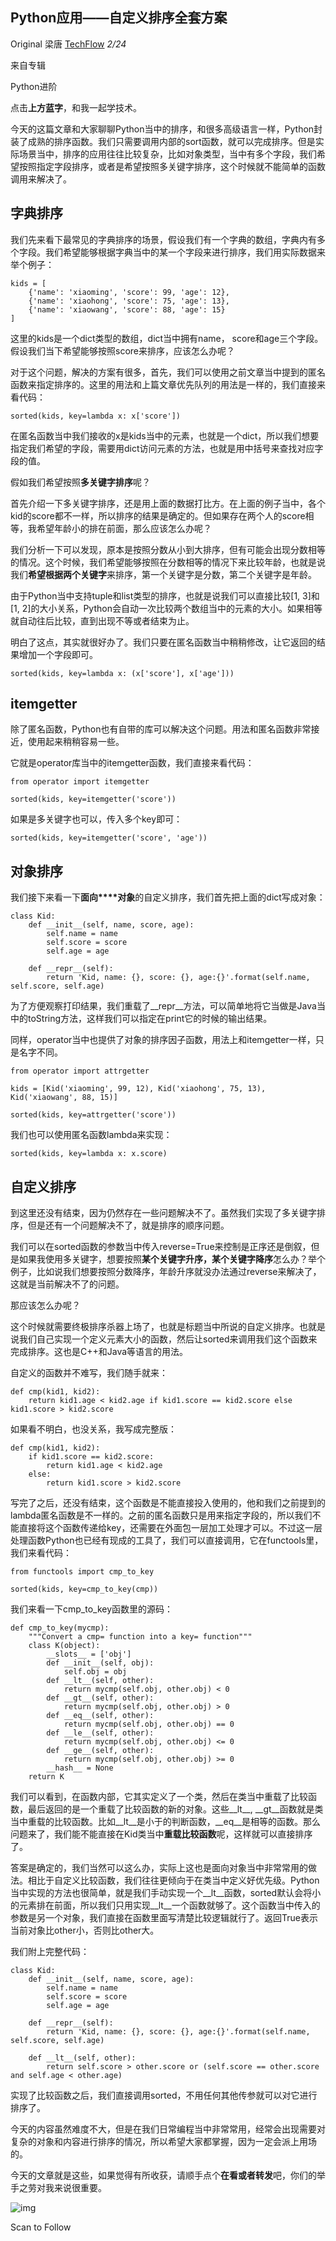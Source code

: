 ## Python应用——自定义排序全套方案

Original 梁唐 [TechFlow](javascript:void(0);) *2/24*

来自专辑

Python进阶

点击**上方蓝字**，和我一起学技术。

今天的这篇文章和大家聊聊Python当中的排序，和很多高级语言一样，Python封装了成熟的排序函数。我们只需要调用内部的sort函数，就可以完成排序。但是实际场景当中，排序的应用往往比较复杂，比如对象类型，当中有多个字段，我们希望按照指定字段排序，或者是希望按照多关键字排序，这个时候就不能简单的函数调用来解决了。



##  **字典排序** 



我们先来看下最常见的字典排序的场景，假设我们有一个字典的数组，字典内有多个字段。我们希望能够根据字典当中的某一个字段来进行排序，我们用实际数据来举个例子：

```
kids = [
    {'name': 'xiaoming', 'score': 99, 'age': 12},
    {'name': 'xiaohong', 'score': 75, 'age': 13},
    {'name': 'xiaowang', 'score': 88, 'age': 15}
]
```

这里的kids是一个dict类型的数组，dict当中拥有name， score和age三个字段。假设我们当下希望能够按照score来排序，应该怎么办呢？

对于这个问题，解决的方案有很多，首先，我们可以使用之前文章当中提到的匿名函数来指定排序的。这里的用法和上篇文章优先队列的用法是一样的，我们直接来看代码：

```
sorted(kids, key=lambda x: x['score'])
```

在匿名函数当中我们接收的x是kids当中的元素，也就是一个dict，所以我们想要指定我们希望的字段，需要用dict访问元素的方法，也就是用中括号来查找对应字段的值。

假如我们希望按照**多关键字排序**呢？

首先介绍一下多关键字排序，还是用上面的数据打比方。在上面的例子当中，各个kid的score都不一样，所以排序的结果是确定的。但如果存在两个人的score相等，我希望年龄小的排在前面，那么应该怎么办呢？

我们分析一下可以发现，原本是按照分数从小到大排序，但有可能会出现分数相等的情况。这个时候，我们希望能够按照在分数相等的情况下来比较年龄，也就是说我们**希望根据两个关键字**来排序，第一个关键字是分数，第二个关键字是年龄。

由于Python当中支持tuple和list类型的排序，也就是说我们可以直接比较[1, 3]和[1, 2]的大小关系，Python会自动一次比较两个数组当中的元素的大小。如果相等就自动往后比较，直到出现不等或者结束为止。

明白了这点，其实就很好办了。我们只要在匿名函数当中稍稍修改，让它返回的结果增加一个字段即可。

```
sorted(kids, key=lambda x: (x['score'], x['age']))
```

##  

## itemgetter

除了匿名函数，Python也有自带的库可以解决这个问题。用法和匿名函数非常接近，使用起来稍稍容易一些。

它就是operator库当中的itemgetter函数，我们直接来看代码：

```
from operator import itemgetter

sorted(kids, key=itemgetter('score'))
```

如果是多关键字也可以，传入多个key即可：

```
sorted(kids, key=itemgetter('score', 'age'))
```

##  

##  

##  **对象排序** 



我们接下来看一下**面向****对象**的自定义排序，我们首先把上面的dict写成对象：

```
class Kid:
    def __init__(self, name, score, age):
        self.name = name
        self.score = score
        self.age = age

    def __repr__(self):
        return 'Kid, name: {}, score: {}, age:{}'.format(self.name, self.score, self.age)
```

为了方便观察打印结果，我们重载了__repr__方法，可以简单地将它当做是Java当中的toString方法，这样我们可以指定在print它的时候的输出结果。

同样，operator当中也提供了对象的排序因子函数，用法上和itemgetter一样，只是名字不同。

```
from operator import attrgetter

kids = [Kid('xiaoming', 99, 12), Kid('xiaohong', 75, 13), Kid('xiaowang', 88, 15)]

sorted(kids, key=attrgetter('score'))
```

我们也可以使用匿名函数lambda来实现：

```
sorted(kids, key=lambda x: x.score)
```







##  **自定义排序** 



到这里还没有结束，因为仍然存在一些问题解决不了。虽然我们实现了多关键字排序，但是还有一个问题解决不了，就是排序的顺序问题。

我们可以在sorted函数的参数当中传入reverse=True来控制是正序还是倒叙，但是如果我使用多关键字，想要按照**某个关键字升序，某个关键字降序**怎么办？举个例子，比如说我们想要按照分数降序，年龄升序就没办法通过reverse来解决了，这就是当前解决不了的问题。

那应该怎么办呢？

这个时候就需要终极排序杀器上场了，也就是标题当中所说的自定义排序。也就是说我们自己实现一个定义元素大小的函数，然后让sorted来调用我们这个函数来完成排序。这也是C++和Java等语言的用法。

自定义的函数并不难写，我们随手就来：

```
def cmp(kid1, kid2):
    return kid1.age < kid2.age if kid1.score == kid2.score else kid1.score > kid2.score
```

如果看不明白，也没关系，我写成完整版：

```
def cmp(kid1, kid2):
    if kid1.score == kid2.score:
        return kid1.age < kid2.age
    else:
        return kid1.score > kid2.score
```

写完了之后，还没有结束，这个函数是不能直接投入使用的，他和我们之前提到的lambda匿名函数是不一样的。之前的匿名函数只是用来指定字段的，所以我们不能直接将这个函数传递给key，还需要在外面包一层加工处理才可以。不过这一层处理函数Python也已经有现成的工具了，我们可以直接调用，它在functools里，我们来看代码：

```
from functools import cmp_to_key

sorted(kids, key=cmp_to_key(cmp))
```

我们来看一下cmp_to_key函数里的源码：

```
def cmp_to_key(mycmp):
    """Convert a cmp= function into a key= function"""
    class K(object):
        __slots__ = ['obj']
        def __init__(self, obj):
            self.obj = obj
        def __lt__(self, other):
            return mycmp(self.obj, other.obj) < 0
        def __gt__(self, other):
            return mycmp(self.obj, other.obj) > 0
        def __eq__(self, other):
            return mycmp(self.obj, other.obj) == 0
        def __le__(self, other):
            return mycmp(self.obj, other.obj) <= 0
        def __ge__(self, other):
            return mycmp(self.obj, other.obj) >= 0
        __hash__ = None
    return K
```

我们可以看到，在函数内部，它其实定义了一个类，然后在类当中重载了比较函数，最后返回的是一个重载了比较函数的新的对象。这些__lt__, __gt__函数就是类当中重载的比较函数。比如__lt__是小于的判断函数，__eq__是相等的函数。那么问题来了，我们能不能直接在Kid类当中**重载比较函数**呢，这样就可以直接排序了。

答案是确定的，我们当然可以这么办，实际上这也是面向对象当中非常常用的做法。相比于自定义比较函数，我们往往更倾向于在类当中定义好优先级。Python当中实现的方法也很简单，就是我们手动实现一个__lt__函数，sorted默认会将小的元素排在前面，所以我们只用实现__lt__一个函数就够了。这个函数当中传入的参数是另一个对象，我们直接在函数里面写清楚比较逻辑就行了。返回True表示当前对象比other小，否则比other大。

我们附上完整代码：

```
class Kid:
    def __init__(self, name, score, age):
        self.name = name
        self.score = score
        self.age = age

    def __repr__(self):
        return 'Kid, name: {}, score: {}, age:{}'.format(self.name, self.score, self.age)

    def __lt__(self, other):
        return self.score > other.score or (self.score == other.score and self.age < other.age)
```

实现了比较函数之后，我们直接调用sorted，不用任何其他传参就可以对它进行排序了。

今天的内容虽然难度不大，但是在我们日常编程当中非常常用，经常会出现需要对复杂的对象和内容进行排序的情况，所以希望大家都掌握，因为一定会派上用场的。

今天的文章就是这些，如果觉得有所收获，请顺手点个**在看或者转发**吧，你们的举手之劳对我来说很重要。





![img](https://typora-1256991781.cos.ap-beijing.myqcloud.com/uPic/rr-20200507114546324.jpeg)

Scan to Follow